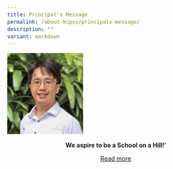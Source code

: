 ```yaml
---
title: Principal's Message
permalink: /about-kcpss/principals-message/
description: ""
variant: markdown
---
```

<p></p><div class="isomer-image-wrapper"><img style="width:35%;margin-center:15px;" height="auto" width="100%" src="/images/About%20KCPSS/Principal.jpg"></div><p></p><p style="text-align:center"><strong>We aspire to be a School on a Hill!’</strong></p><p style="text-align:center"><a href="https://staging.d38b8pvh8spt44.amplifyapp.com/2025-principal-s-message/" rel="noopener noreferrer nofollow" target="_blank">Read more</a></p>